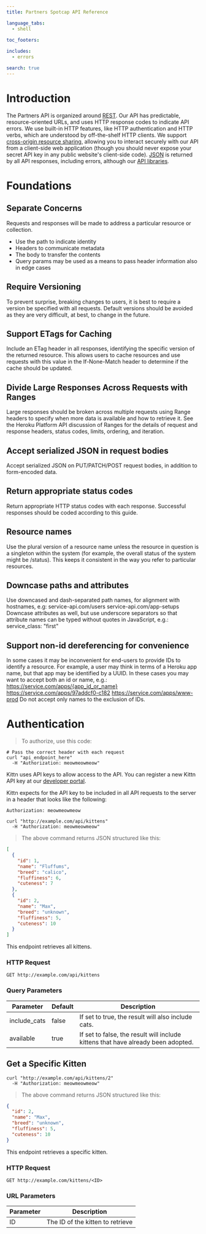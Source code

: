 ```yaml
---
title: Partners Spotcap API Reference

language_tabs:
  - shell

toc_footers:
 
includes:
  - errors

search: true
---
```


# Introduction

The Partners API is organized around [REST](http://en.wikipedia.org/wiki/Representational_State_Transfer). Our API has predictable, resource-oriented URLs, and uses HTTP response codes to indicate API errors. We use built-in HTTP features, like HTTP authentication and HTTP verbs, which are understood by off-the-shelf HTTP clients. We support [cross-origin resource sharing](http://en.wikipedia.org/wiki/Cross-origin_resource_sharing), allowing you to interact securely with our API from a client-side web application (though you should never expose your secret API key in any public website's client-side code). [JSON](http://www.json.org) is returned by all API responses, including errors, although our [API libraries](https://stripe.com/docs/libraries).

# Foundations


## Separate Concerns

Requests and responses will be made to address a particular resource or collection. 

* Use the path to indicate identity 
* Headers to communicate metadata
* The body to transfer the contents
* Query params may be used as a means to pass header information also in edge cases

## Require Versioning
To prevent surprise, breaking changes to users, it is best to require a version be specified with all requests. Default versions should be avoided as they are very difficult, at best, to change in the future.

## Support ETags for Caching
Include an ETag header in all responses, identifying the specific version of the returned resource. This allows users to cache resources and use requests with this value in the If-None-Match header to determine if the cache should be updated.

## Divide Large Responses Across Requests with Ranges
Large responses should be broken across multiple requests using Range headers to specify when more data is available and how to retrieve it. See the Heroku Platform API discussion of Ranges for the details of request and response headers, status codes, limits, ordering, and iteration.

## Accept serialized JSON in request bodies
Accept serialized JSON on PUT/PATCH/POST request bodies, in addition to form-encoded data.

## Return appropriate status codes
Return appropriate HTTP status codes with each response. Successful responses should be coded according to this guide.

## Resource names
Use the plural version of a resource name unless the resource in question is a singleton within the system (for example, the overall status of the system might be /status). This keeps it consistent in the way you refer to particular resources.

## Downcase paths and attributes
Use downcased and dash-separated path names, for alignment with hostnames, e.g:
service-api.com/users
service-api.com/app-setups
Downcase attributes as well, but use underscore separators so that attribute names can be typed without quotes in JavaScript, e.g.:
service_class: "first"

## Support non-id dereferencing for convenience
In some cases it may be inconvenient for end-users to provide IDs to identify a resource. For example, a user may think in terms of a Heroku app name, but that app may be identified by a UUID. In these cases you may want to accept both an id or name, e.g.:
https://service.com/apps/{app_id_or_name}
https://service.com/apps/97addcf0-c182
https://service.com/apps/www-prod
Do not accept only names to the exclusion of IDs.


# Authentication

> To authorize, use this code:

```shell
# Pass the correct header with each request
curl "api_endpoint_here"
  -H "Authorization: meowmeowmeow"
```

Kittn uses API keys to allow access to the API. You can register a new Kittn API key at our [developer portal](http://example.com/developers).

Kittn expects for the API key to be included in all API requests to the server in a header that looks like the following:

`Authorization: meowmeowmeow`


```shell
curl "http://example.com/api/kittens"
  -H "Authorization: meowmeowmeow"
```

> The above command returns JSON structured like this:

```json
[
  {
    "id": 1,
    "name": "Fluffums",
    "breed": "calico",
    "fluffiness": 6,
    "cuteness": 7
  },
  {
    "id": 2,
    "name": "Max",
    "breed": "unknown",
    "fluffiness": 5,
    "cuteness": 10
  }
]
```

This endpoint retrieves all kittens.

### HTTP Request

`GET http://example.com/api/kittens`

### Query Parameters

Parameter | Default | Description
--------- | ------- | -----------
include_cats | false | If set to true, the result will also include cats.
available | true | If set to false, the result will include kittens that have already been adopted.

## Get a Specific Kitten

```shell
curl "http://example.com/api/kittens/2"
  -H "Authorization: meowmeowmeow"
```

> The above command returns JSON structured like this:

```json
{
  "id": 2,
  "name": "Max",
  "breed": "unknown",
  "fluffiness": 5,
  "cuteness": 10
}
```

This endpoint retrieves a specific kitten.


### HTTP Request

`GET http://example.com/kittens/<ID>`

### URL Parameters

Parameter | Description
--------- | -----------
ID | The ID of the kitten to retrieve

